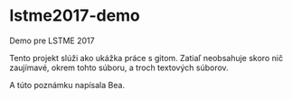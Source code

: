 # lstme2017-demo
Demo pre LSTME 2017

Tento projekt slúži ako ukážka práce s gitom.
Zatiaľ neobsahuje skoro nič zaujímavé, okrem tohto súboru, a troch textových súborov.

A túto poznámku napísala Bea.
